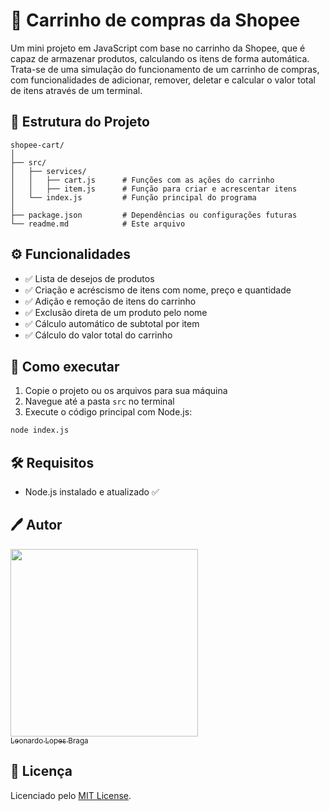 # 🛒 Carrinho de compras da Shopee

Um mini projeto em JavaScript com base no carrinho da Shopee, que é capaz de armazenar produtos, calculando os itens de forma automática. Trata-se de uma simulação do funcionamento de um carrinho de compras, com funcionalidades de adicionar, remover, deletar e calcular o valor total de itens através de um terminal.

## 📁 Estrutura do Projeto

```
shopee-cart/
│
├── src/
│   ├── services/
│   │   ├── cart.js      # Funções com as ações do carrinho
│   │   ├── item.js      # Função para criar e acrescentar itens
│   └── index.js         # Função principal do programa
│
├── package.json         # Dependências ou configurações futuras
└── readme.md            # Este arquivo
```

## ⚙️ Funcionalidades

- ✅ Lista de desejos de produtos
- ✅ Criação e acréscismo de itens com nome, preço e quantidade
- ✅ Adição e remoção de itens do carrinho
- ✅ Exclusão direta de um produto pelo nome
- ✅ Cálculo automático de subtotal por item
- ✅ Cálculo do valor total do carrinho

## 🚀 Como executar

1. Copie o projeto ou os arquivos para sua máquina
2. Navegue até a pasta `src` no terminal
3. Execute o código principal com Node.js:

```bash
node index.js
```

## 🛠️ Requisitos

-  Node.js instalado e atualizado ✅

## 🖊️ Autor

[<img src='https://avatars.githubusercontent.com/u/54039202?v=4' width = 300><br><sub>Leonardo Lopes Braga</sub>](https://github.com/leonardolopesb)

## 📝 Licença

Licenciado pelo [MIT License](./LICENSE).
